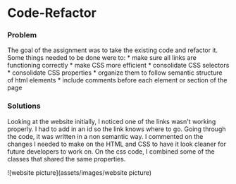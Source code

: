 # Code-Refactor

### Problem
The goal of the assignment was to take the existing code and refactor it. Some things needed to be done were to:
    * make sure all links are functioning correctly
    * make CSS more efficient
        * consolidate CSS selectors
        * consolidate CSS properties
        * organize them to follow semantic structure of html elements
    * include comments before each element or section of the page

### Solutions
Looking at the website initially, I noticed one of the links wasn't working properly. I had to add in an id so the link knows where to go. Going through the code, it was written in a non semantic way. I commented on the changes I needed to make on the HTML and CSS to have it look cleaner for future developers to work on. On the css code, I combined some of the classes that shared the same properties.

![website picture](assets/images/website picture)